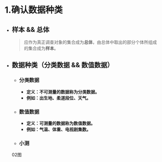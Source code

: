 # 1.确认数据种类
- ## 样本 && 总体
	> 应作为真正调查对象的集合成为**总体**，由总体中取出的部分个体所组成的集合成为**样本**。
- ## 数据种类（分类数据 && 数值数据）
	- ### 分类数据
		- **定义：不可测量的数据称为分类数据。**
		- **例如：出生地、柔道段位、天气。**
	- ### 数值数据
		- **定义：可测量的数据称为数值数据。**
		- **例如：气温、体重、电视剧集数。**
	- ### 小测
	02图
	

	
		
